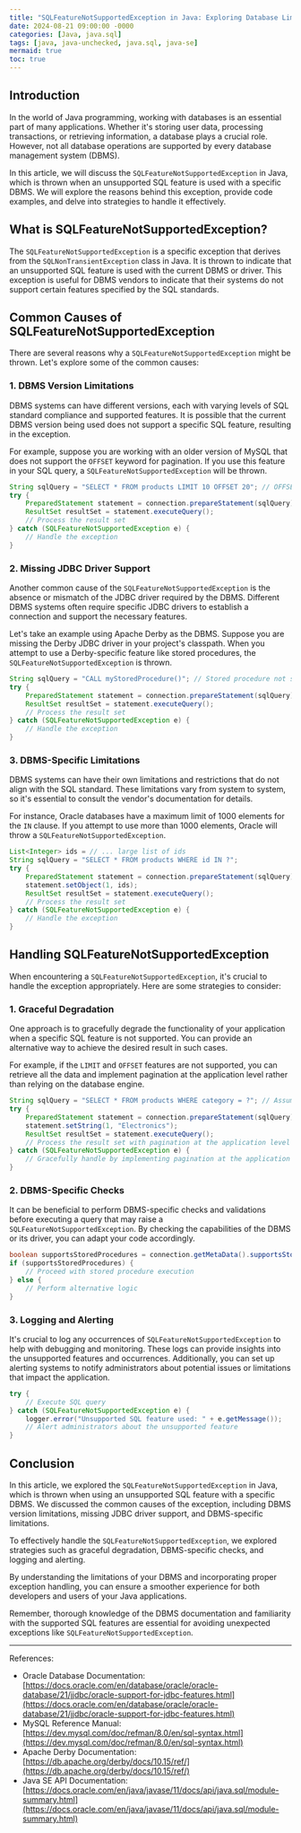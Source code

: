 ```yaml
---
title: "SQLFeatureNotSupportedException in Java: Exploring Database Limitations"
date: 2024-08-21 09:00:00 -0000
categories: [Java, java.sql]
tags: [java, java-unchecked, java.sql, java-se]
mermaid: true
toc: true
---
```



## Introduction

In the world of Java programming, working with databases is an essential part of many applications. Whether it's storing user data, processing transactions, or retrieving information, a database plays a crucial role. However, not all database operations are supported by every database management system (DBMS). 

In this article, we will discuss the `SQLFeatureNotSupportedException` in Java, which is thrown when an unsupported SQL feature is used with a specific DBMS. We will explore the reasons behind this exception, provide code examples, and delve into strategies to handle it effectively.

## What is SQLFeatureNotSupportedException?

The `SQLFeatureNotSupportedException` is a specific exception that derives from the `SQLNonTransientException` class in Java. It is thrown to indicate that an unsupported SQL feature is used with the current DBMS or driver. This exception is useful for DBMS vendors to indicate that their systems do not support certain features specified by the SQL standards.

## Common Causes of SQLFeatureNotSupportedException

There are several reasons why a `SQLFeatureNotSupportedException` might be thrown. Let's explore some of the common causes:

### 1. DBMS Version Limitations

DBMS systems can have different versions, each with varying levels of SQL standard compliance and supported features. It is possible that the current DBMS version being used does not support a specific SQL feature, resulting in the exception.

For example, suppose you are working with an older version of MySQL that does not support the `OFFSET` keyword for pagination. If you use this feature in your SQL query, a `SQLFeatureNotSupportedException` will be thrown.

```java
String sqlQuery = "SELECT * FROM products LIMIT 10 OFFSET 20"; // OFFSET not supported in MySQL older versions
try {
    PreparedStatement statement = connection.prepareStatement(sqlQuery);
    ResultSet resultSet = statement.executeQuery();
    // Process the result set
} catch (SQLFeatureNotSupportedException e) {
    // Handle the exception
}
```

### 2. Missing JDBC Driver Support

Another common cause of the `SQLFeatureNotSupportedException` is the absence or mismatch of the JDBC driver required by the DBMS. Different DBMS systems often require specific JDBC drivers to establish a connection and support the necessary features.

Let's take an example using Apache Derby as the DBMS. Suppose you are missing the Derby JDBC driver in your project's classpath. When you attempt to use a Derby-specific feature like stored procedures, the `SQLFeatureNotSupportedException` is thrown.

```java
String sqlQuery = "CALL myStoredProcedure()"; // Stored procedure not supported without the Derby JDBC driver
try {
    PreparedStatement statement = connection.prepareStatement(sqlQuery);
    ResultSet resultSet = statement.executeQuery();
    // Process the result set
} catch (SQLFeatureNotSupportedException e) {
    // Handle the exception
}
```

### 3. DBMS-Specific Limitations

DBMS systems can have their own limitations and restrictions that do not align with the SQL standard. These limitations vary from system to system, so it's essential to consult the vendor's documentation for details.

For instance, Oracle databases have a maximum limit of 1000 elements for the `IN` clause. If you attempt to use more than 1000 elements, Oracle will throw a `SQLFeatureNotSupportedException`.

```java
List<Integer> ids = // ... large list of ids
String sqlQuery = "SELECT * FROM products WHERE id IN ?";
try {
    PreparedStatement statement = connection.prepareStatement(sqlQuery);
    statement.setObject(1, ids);
    ResultSet resultSet = statement.executeQuery();
    // Process the result set
} catch (SQLFeatureNotSupportedException e) {
    // Handle the exception
}
```

## Handling SQLFeatureNotSupportedException

When encountering a `SQLFeatureNotSupportedException`, it's crucial to handle the exception appropriately. Here are some strategies to consider:

### 1. Graceful Degradation

One approach is to gracefully degrade the functionality of your application when a specific SQL feature is not supported. You can provide an alternative way to achieve the desired result in such cases.

For example, if the `LIMIT` and `OFFSET` features are not supported, you can retrieve all the data and implement pagination at the application level rather than relying on the database engine.

```java
String sqlQuery = "SELECT * FROM products WHERE category = ?"; // Assume no LIMIT and OFFSET support
try {
    PreparedStatement statement = connection.prepareStatement(sqlQuery);
    statement.setString(1, "Electronics");
    ResultSet resultSet = statement.executeQuery();
    // Process the result set with pagination at the application level
} catch (SQLFeatureNotSupportedException e) {
    // Gracefully handle by implementing pagination at the application level
}
```

### 2. DBMS-Specific Checks

It can be beneficial to perform DBMS-specific checks and validations before executing a query that may raise a `SQLFeatureNotSupportedException`. By checking the capabilities of the DBMS or its driver, you can adapt your code accordingly.

```java
boolean supportsStoredProcedures = connection.getMetaData().supportsStoredProcedures();
if (supportsStoredProcedures) {
    // Proceed with stored procedure execution
} else {
    // Perform alternative logic
}
```

### 3. Logging and Alerting

It's crucial to log any occurrences of `SQLFeatureNotSupportedException` to help with debugging and monitoring. These logs can provide insights into the unsupported features and occurrences. Additionally, you can set up alerting systems to notify administrators about potential issues or limitations that impact the application.

```java
try {
    // Execute SQL query
} catch (SQLFeatureNotSupportedException e) {
    logger.error("Unsupported SQL feature used: " + e.getMessage());
    // Alert administrators about the unsupported feature
}
```

## Conclusion

In this article, we explored the `SQLFeatureNotSupportedException` in Java, which is thrown when using an unsupported SQL feature with a specific DBMS. We discussed the common causes of the exception, including DBMS version limitations, missing JDBC driver support, and DBMS-specific limitations.

To effectively handle the `SQLFeatureNotSupportedException`, we explored strategies such as graceful degradation, DBMS-specific checks, and logging and alerting.

By understanding the limitations of your DBMS and incorporating proper exception handling, you can ensure a smoother experience for both developers and users of your Java applications.

Remember, thorough knowledge of the DBMS documentation and familiarity with the supported SQL features are essential for avoiding unexpected exceptions like `SQLFeatureNotSupportedException`.

___

References:
- Oracle Database Documentation: [https://docs.oracle.com/en/database/oracle/oracle-database/21/jjdbc/oracle-support-for-jdbc-features.html](https://docs.oracle.com/en/database/oracle/oracle-database/21/jjdbc/oracle-support-for-jdbc-features.html)
- MySQL Reference Manual: [https://dev.mysql.com/doc/refman/8.0/en/sql-syntax.html](https://dev.mysql.com/doc/refman/8.0/en/sql-syntax.html)
- Apache Derby Documentation: [https://db.apache.org/derby/docs/10.15/ref/](https://db.apache.org/derby/docs/10.15/ref/)
- Java SE API Documentation: [https://docs.oracle.com/en/java/javase/11/docs/api/java.sql/module-summary.html](https://docs.oracle.com/en/java/javase/11/docs/api/java.sql/module-summary.html)